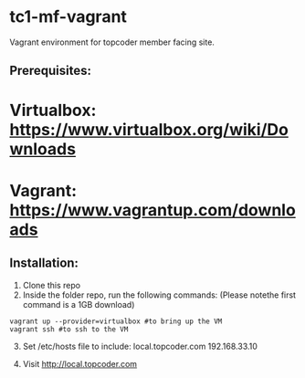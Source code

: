 tc1-mf-vagrant
==============

Vagrant environment for topcoder member facing site.

## Prerequisites:
#  Virtualbox: https://www.virtualbox.org/wiki/Downloads
#  Vagrant: https://www.vagrantup.com/downloads

## Installation:
1. Clone this repo
2. Inside the folder repo, run the following commands: 
(Please notethe first command is a 1GB download)

```
vagrant up --provider=virtualbox #to bring up the VM
vagrant ssh #to ssh to the VM
```

3. Set /etc/hosts file to include:
local.topcoder.com 192.168.33.10

4. Visit http://local.topcoder.com
